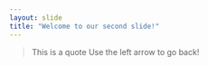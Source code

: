```yaml
---
layout: slide
title: "Welcome to our second slide!"
---
```

> This is a quote
Use the left arrow to go back!
